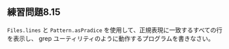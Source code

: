 ## 練習問題8.15

`Files.lines` と `Pattern.asPradice` を使用して、正規表現に一致するすべての行を表示し、
grep ユーティリティのように動作するプログラムを書きなさい。

